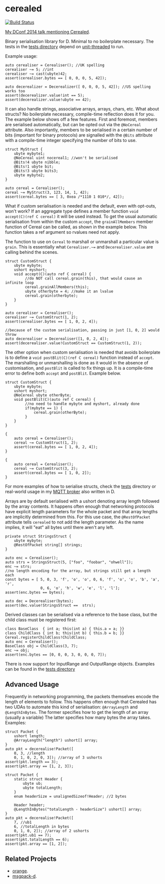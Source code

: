 cerealed
=============
[![Build Status](https://travis-ci.org/atilaneves/cerealed.png?branch=master)](https://travis-ci.org/atilaneves/cerealed)

[My DConf 2014 talk mentioning Cerealed](https://www.youtube.com/watch?v=xpImt14KTdc).

Binary serialisation library for D. Minimal to no boilerplate necessary.
The tests in the [tests directory](tests) depend on
[unit-threaded](https://github.com/atilaneves/unit-threaded) to run.

Example usage:

    auto cerealiser = Cerealiser(); //UK spelling
    cerealiser ~= 5; //int
    cerealiser ~= cast(ubyte)42;
    assert(cerealiser.bytes == [ 0, 0, 0, 5, 42]);

    auto decerealizer = Decerealizer([ 0, 0, 0, 5, 42]); //US spelling works too
    assert(decerealizer.value!int == 5);
    assert(decerealizer.value!ubyte == 42);

It can also handle strings, associative arrays, arrays, chars, etc.
What about structs? No boilerplate necessary, compile-time reflection does it for you.
The example below shows off a few features. First and foremost, members are serialised
automatically, but can be opted out via the `@NoCereal` attribute. Also importantly,
members to be serialised in a certain number of bits (important for binary protocols)
are signalled with the `@Bits` attribute with a compile-time integer specifying the
number of bits to use.

    struct MyStruct {
        ubyte mybyte1;
        @NoCereal uint nocereal1; //won't be serialised
        @Bits!4 ubyte nibble;
        @Bits!1 ubyte bit;
        @Bits!3 ubyte bits3;
        ubyte mybyte2;
    }

    auto cereal = Cerealiser();
    cereal ~= MyStruct(3, 123, 14, 1, 42);
    assert(cereal.bytes == [ 3, 0xea /*1110 1 010*/, 42]);

What if custom serialisation is needed and the default, even with opt-outs, won't work?
If an aggregate type defines a member function `void accept(C)(ref C cereal)` it will be used
instead. To get the usual automatic serialisation from within the custom `accept`,
the `grainAllMembers` member function of Cereal can be called, as shown in the
example below. This function takes a ref argument so rvalues need not apply.

The function to use on `Cereal` to marshall or unmarshall a particular value is `grain`.
This is essentially what `Cerealiser.~=` and `Decerealiser.value` are calling behind
the scenes.

    struct CustomStruct {
        ubyte mybyte;
        ushort myshort;
        void accept(C)(auto ref C cereal) {
             //do NOT call cereal.grain(this), that would cause an infinite loop
             cereal.grainAllMembers(this);
             ubyte otherbyte = 4; //make it an lvalue
             cereal.grain(otherbyte);
        }
    }

    auto cerealiser = Cerealiser();
    cerealiser ~= CustomStruct(1, 2);
    assert(cerealiser.bytes == [ 1, 0, 2, 4]);

    //because of the custom serialisation, passing in just [1, 0, 2] would throw
    auto decerealiser = Decerealiser([1, 0, 2, 4]);
    assert(decerealiser.value!CustomStruct == CustomStruct(1, 2));


The other option when custom serialisation is needed that avoids boilerplate is to
define a `void postBlit(C)(ref C cereal)` function instead of `accept`. The
marshalling or unmarshalling is done as it would in the absence of customisation,
and `postBlit` is called to fix things up. It is a compile-time error to
define both `accept` and `postBlit`. Example below.

    struct CustomStruct {
        ubyte mybyte;
        ushort myshort;
        @NoCereal ubyte otherByte;
        void postBlit(C)(auto ref C cereal) {
             //no need to handle mybyte and myshort, already done
             if(mybyte == 1) {
                 cereal.grain(otherByte);
             }
        }
    }

    {
        auto cereal = Cerealiser();
        cereal ~= CustomStruct(1, 2);
        assert(cereal.bytes == [ 1, 0, 2, 4]);
    }

    {
        auto cereal = Cerealiser();
        cereal ~= CustomStruct(3, 2);
        assert(cereal.bytes == [ 1, 0, 2]);
    }

For more examples of how to serialise structs, check the [tests](tests) directory
or real-world usage in my [MQTT broker](https://github.com/atilaneves/mqtt)
also written in D.

Arrays are by default serialised with a ushort denoting array length followed
by the array contents. It happens often enough that networking protocols
have explicit length parameters for the whole packet and that array lengths
are implicitly determined from this. For this use case, the `@RestOfPacket`
attribute tells `cerealed` to not add the length parameter. As the name implies,
it will "eat" all bytes until there aren't any left.

    private struct StringsStruct {
        ubyte mybyte;
        @RestOfPacket string[] strings;
    }

    auto enc = Cerealiser();
    auto strs = StringsStruct(5, ["foo", "foobar", "ohwell"]);
    enc ~= strs;
    //no length encoding for the array, but strings still get a length each
    const bytes = [ 5, 0, 3, 'f', 'o', 'o', 0, 6, 'f', 'o', 'o', 'b', 'a', 'r',
                    0, 6, 'o', 'h', 'w', 'e', 'l', 'l'];
    assert(enc.bytes == bytes);

    auto dec = Decerealiser(bytes);
    assert(dec.value!StringsStruct ==  strs);

Derived classes can be serialised via a reference to the base class, but the
child class must be registered first:

    class BaseClass  { int a; this(int a) { this.a = a; }}
    class ChildClass { int b; this(int b) { this.b = b; }}
    Cereal.registerChildClass!ChildClass;
    auto enc = Cerealiser();
    BaseClass obj = ChildClass(3, 7);
    enc ~= obj;
    assert(enc.bytes == [0, 0, 0, 3, 0, 0, 0, 7]);

There is now support for InputRange and OutputRange objects. Examples can
be found in the [tests directory](tests/range.d)

Advanced Usage
---------------
Frequently in networking programming, the packets themselves encode the length
of elements to follow. This happens often enough that Cerealed has two UDAs
to automate this kind of serialisation: `@ArrayLength` and `@LengthInBytes`.
The former specifies how to get the length of an array (usually a variable)
The latter specifies how many bytes the array takes. Examples:

    struct Packet {
        ushort length;
        @ArrayLength("length") ushort[] array;
    }
    auto pkt = decerealise!Packet([
        0, 3, //length
        0, 1, 0, 2, 0, 3]); //array of 3 ushorts
    assert(pkt.length == 3);
    assert(pkt.array == [1, 2, 3]);

    struct Packet {
        static struct Header {
            ubyte ub;
            ubyte totalLength;
        }
        enum headerSize = unalignedSizeof!Header; //2 bytes

        Header header;
        @LengthInBytes("totalLength - headerSize") ushort[] array;
    }
    auto pkt = decerealise!Packet([
        7, //ub1
        6, //totalLength in bytes
        0, 1, 0, 2]); //array of 2 ushorts
    assert(pkt.ub1 == 7);
    assert(pkt.totalLength == 6);
    assert(pkt.array == [1, 2]);


Related Projects
----------------
- [orange](https://github.com/jacob-carlborg/orange).
- [msgpack-d](https://github.com/msgpack/msgpack-d).
